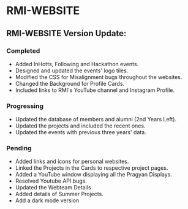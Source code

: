 # RMI-WEBSITE

## RMI-WEBSITE Version Update:

### Completed

* Added InHotts, Following and Hackathon events.
* Designed and updated the events' logo tiles.
* Modified the CSS for Misalignment bugs throughout the websites.
* Changed the Background for Profile Cards.
* Included links to RMI's YouTube channel and Instagram Profile.

### Progressing

* Updated the database of members and alumni (2nd Years Left).
* Updated the projects and included the recent ones.
* Updated the events with previous three years' data.

### Pending

* Added links and icons for personal websites.
* Linked the Projects in the Cards to respective project pages.
* Added a YouTube window displaying all the Pragyan Displays.
* Resolved Youtube API bugs.
* Updated the Webteam Details
* Added details of Summer Projects.
* Add a dark mode version